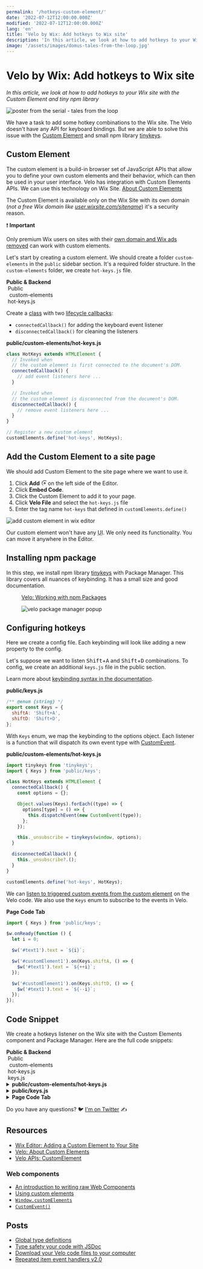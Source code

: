 ```yaml
---
permalink: '/hotkeys-custom-element/'
date: '2022-07-12T12:00:00.000Z'
modified: '2022-07-12T12:00:00.000Z'
lang: 'en'
title: 'Velo by Wix: Add hotkeys to Wix site'
description: 'In this article, we look at how to add hotkeys to your Wix site with the Custom Element and tiny npm library'
image: '/assets/images/domus-tales-from-the-loop.jpg'
---
```


# Velo by Wix: Add hotkeys to Wix site

*In this article, we look at how to add hotkeys to your Wix site with the Custom Element and tiny npm library*

![poster from the serial - tales from the loop](/assets/images/domus-tales-from-the-loop.jpg)

We have a task to add some hotkey combinations to the Wix site. The Velo doesn't have any API for keyboard bindings. But we are able to solve this issue with the [Custom Element](https://www.wix.com/velo/reference/$w/customelement) and small npm library [tinykeys](https://github.com/jamiebuilds/tinykeys).

## Custom Element

The custom element is a build-in browser set of JavaScript APIs that allow you to define your own custom elements and their behavior, which can then be used in your user interface. Velo has integration with Custom Elements APIs. We can use this technology on Wix Site. [About Custom Elements](https://support.wix.com/en/article/velo-about-custom-elements)

The Custom Element is available only on the Wix Site with its own domain (*not a free Wix domain like [user.wixsite.com/sitename](https://shoonia.wixsite.com/blog)*) it's a security reason.

<aside>

❗ **Important**

Only premium Wix users on sites with their [own domain and Wix ads removed](https://manage.wix.com/account/domains) can work with custom elements.
</aside>

Let's start by creating a custom element. We should create a folder `custom-elements` in the `public` sidebar section. It's a required folder structure. In the `custom-elements` folder, we create `hot-keys.js` file.

<div class="filetree" role="presentation" aria-label="velo sidebar">
  <div class="filetree_tab filetree_row">
    <strong>Public & Backend</strong>
  </div>
  <div class="filetree_title filetree_row">
    <img src="/assets/images/i/open.svg" alt=""/>
    Public
  </div>
  <div class="filetree_tab">
    <div class="filetree_row">
      <img src="/assets/images/i/open.svg" alt=""/>
      <img src="/assets/images/i/folder.svg" alt=""/>
      custom-elements
    </div>
    <div class="filetree_tab filetree_row">
      <img src="/assets/images/i/js.svg" alt=""/>
      hot-keys.js
    </div>
  </div>
</div>

Create a [class](https://developer.mozilla.org/en-US/docs/Web/JavaScript/Reference/Statements/class) with two [lifecycle callbacks](https://developer.mozilla.org/en-US/docs/Web/Web_Components/Using_custom_elements#using_the_lifecycle_callbacks):

- `connectedCallback()` for adding the keyboard event listener
- `disconnectedCallback()` for cleaning the listeners

**public/custom-elements/hot-keys.js**

```js
class HotKeys extends HTMLElement {
  // Invoked when
  // the custom element is first connected to the document's DOM.
  connectedCallback() {
    // add event listeners here ...
  }

  // Invoked when
  // the custom element is disconnected from the document's DOM.
  disconnectedCallback() {
    // remove event listeners here ...
  }
}

// Register a new custom element
customElements.define('hot-keys', HotKeys);
```

## Add the Custom Element to a site page

We should add Custom Element to the site page where we want to use it.

1. Click **Add** <svg width="1em" height="1em"><path d="M9.5 1A7.5 7.5 0 0 1 17 8.5 7.5 7.5 0 0 1 9.5 16 7.5 7.5 0 0 1 2 8.5 7.5 7.5 0 0 1 9.5 1zm0 1A6.508 6.508 0 0 0 3 8.5C3 12.084 5.916 15 9.5 15S16 12.084 16 8.5 13.084 2 9.5 2zm.5 3v3h3v1h-3v3H9V9H6V8h3V5h1z"/></svg> on the left side of the Editor.
1. Click **Embed Code**.
1. Click the Custom Element to add it to your page.
1. Click **Velo File** and select the `hot-keys.js` file
1. Enter the tag name `hot-keys` that defined in `customElements.define()`

<img
  src="/assets/images/add-custom-element.jpg"
  alt="add custom element in wix editor"
  loading="lazy"
/>

Our custom element won't have any <abbr title="User interface">UI</abbr>. We only need its functionality. You can move it anywhere in the Editor.

## Installing npm package

In this step, we install npm library [tinykeys](https://github.com/jamiebuilds/tinykeys) with Package Manager. This library covers all nuances of keybinding. It has a small size and good documentation.

<figure>
  <figcaption>

  [Velo: Working with npm Packages](https://support.wix.com/en/article/velo-working-with-npm-packages)
  </figcaption>
  <img
    src="/assets/images/tinykeys-install.jpg"
    alt="velo package manager popup"
    loading="lazy"
  />
</figure>

## Configuring hotkeys

Here we create a config file. Each keybinding will look like adding a new property to the config.

Let's suppose we want to listen <span style="white-space:nowrap"><kbd>Shift</kbd>+<kbd>A</kbd></span> and <span style="white-space:nowrap"><kbd>Shift</kbd>+<kbd>D</kbd></span> combinations. To config, we create an additional `keys.js` file in the public section.

Learn more about [keybinding syntax in the documentation](https://github.com/jamiebuilds/tinykeys#keybinding-syntax).

**public/keys.js**

```js
/** @enum {string} */
export const Keys = {
  shiftA: 'Shift+A',
  shiftD: 'Shift+D',
};
```

With `Keys` enum, we map the keybinding to the options object. Each listener is a function that will dispatch its own event type with [CustomEvent](https://developer.mozilla.org/en-US/docs/Web/API/CustomEvent/CustomEvent).

**public/custom-elements/hot-keys.js**

```js
import tinykeys from 'tinykeys';
import { Keys } from 'public/keys';

class HotKeys extends HTMLElement {
  connectedCallback() {
    const options = {};

    Object.values(Keys).forEach((type) => {
      options[type] = () => {
        this.dispatchEvent(new CustomEvent(type));
      };
    });

    this._unsubscribe = tinykeys(window, options);
  }

  disconnectedCallback() {
    this._unsubscribe?.();
  }
}

customElements.define('hot-keys', HotKeys);
```

We can [listen to triggered custom events from the custom element](https://www.wix.com/velo/reference/$w/customelement/on) on the Velo code. We also use the `Keys` enum to subscribe to the events in Velo.

**Page Code Tab**

```js
import { Keys } from 'public/keys';

$w.onReady(function () {
  let i = 0;

  $w('#text1').text = `${i}`;

  $w('#customElement1').on(Keys.shiftA, () => {
    $w('#text1').text = `${++i}`;
  });

  $w('#customElement1').on(Keys.shiftD, () => {
    $w('#text1').text = `${--i}`;
  });
});
```

## Code Snippet

We create a hotkeys listener on the Wix site with the Custom Elements component and Package Manager. Here are the full code snippets:

<div class="filetree" role="presentation" aria-label="velo sidebar">
  <div class="filetree_tab filetree_row">
    <strong>Public & Backend</strong>
  </div>
  <div class="filetree_title filetree_row">
    <img src="/assets/images/i/open.svg" alt=""/>
    Public
  </div>
  <div class="filetree_tab">
    <div class="filetree_row">
      <img src="/assets/images/i/open.svg" alt=""/>
      <img src="/assets/images/i/folder.svg" alt=""/>
      custom-elements
    </div>
    <div class="filetree_tab filetree_row">
      <img src="/assets/images/i/js.svg" alt=""/>
      hot-keys.js
    </div>
  </div>
   <div class="filetree_tab filetree_row">
    <img src="/assets/images/i/js.svg" alt=""/>
    keys.js
  </div>
</div>
<details>
  <summary>
    <strong>public/custom-elements/hot-keys.js</strong>
  </summary>

```js
import tinykeys from 'tinykeys';
import { Keys } from 'public/keys';

class HotKeys extends HTMLElement {
  connectedCallback() {
    const options = {};

    Object.values(Keys).forEach((type) => {
      options[type] = () => {
        this.dispatchEvent(new CustomEvent(type));
      };
    });

    this._unsubscribe = tinykeys(window, options);
  }

  disconnectedCallback() {
    this._unsubscribe?.();
  }
}

customElements.define('hot-keys', HotKeys);
```
</details>
<details>
  <summary>
    <strong>public/keys.js</strong>
  </summary>

```js
/** @enum {string} */
export const Keys = {
  shiftA: 'Shift+A',
  shiftD: 'Shift+D',
};
```
</details>
<details>
  <summary>
    <strong>Page Code Tab</strong>
  </summary>

```js
import { Keys } from 'public/keys';

$w.onReady(function () {
  let i = 0;

  $w('#text1').text = `${i}`;

  $w('#customElement1').on(Keys.shiftA, () => {
    $w('#text1').text = `${++i}`;
  });

  $w('#customElement1').on(Keys.shiftD, () => {
    $w('#text1').text = `${--i}`;
  });
});
```
</details>

Do you have any questions? 🐦 [I'm on Twitter](https://twitter.com/_shoonia) ✍️

## Resources

- [Wix Editor: Adding a Custom Element to Your Site](https://support.wix.com/en/article/wix-editor-adding-a-custom-element-to-your-site#adding-the-custom-element)
- [Velo: About Custom Elements](https://support.wix.com/en/article/velo-about-custom-elements)
- [Velo APIs: CustomElement](https://www.wix.com/velo/reference/$w/customelement)

### Web components

- [An introduction to writing raw Web Components](https://github.com/thepassle/webcomponents-from-zero-to-hero/tree/master/part-one)
- [Using custom elements](https://developer.mozilla.org/en-US/docs/Web/Web_Components/Using_custom_elements)
- [`Window.customElements`](https://developer.mozilla.org/en-US/docs/Web/API/Window/customElements)
- [`CustomEvent()`](https://developer.mozilla.org/en-US/docs/Web/API/CustomEvent/CustomEvent)

## Posts

- [Global type definitions](/global-type-definitions-in-velo/)
- [Type safety your code with JSDoc](/type-safety-your-code-with-jsdoc/)
- [Download your Velo code files to your computer](/velo-filesystem-chrome-extension/)
- [Repeated item event handlers v2.0](/repeated-item-event-handlers-v2/)
